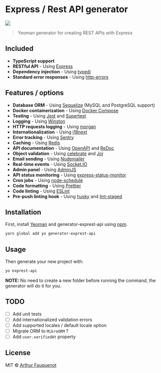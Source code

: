 # Express / Rest API generator

![](https://img.shields.io/badge/license-MIT-blue.svg)

> Yeoman generator for creating REST APIs with Express

## Included

- **TypeScript support**
- **RESTful API** - Using [Express](https://github.com/expressjs/express/)
- **Dependency injection** - Using [typedi](https://github.com/typestack/typedi)
- **Standard error responses** - Using [http-errors](https://www.npmjs.com/package/http-errors)

## Features / options

- **Database ORM** - Using [Sequelize](http://docs.sequelizejs.com/) (MySQL and PostgreSQL support)
- **Docker containerization** - Using [Docker Compose](https://docs.docker.com/compose/)
- **Testing** - Using [Jest](https://jestjs.io/) and [Supertest](https://github.com/visionmedia/supertest)
- **Logging** - Using [Winston](https://github.com/winstonjs/winston)
- **HTTP requests logging** - Using [morgan](https://github.com/expressjs/morgan#readme)
- **Internationalization** - Using [i18next](https://www.i18next.com/)
- **Error tracking** - Using [Sentry](https://docs.sentry.io/platforms/node/)
- **Caching** - Using [Redis](https://github.com/NodeRedis/node-redis)
- **API documentation** - Using [OpenAPI](https://swagger.io/specification/) and [ReDoc](https://github.com/Redocly/redoc)
- **Object validation** - Using [celebrate](https://www.npmjs.com/package/celebrate) and [Joi](https://github.com/sideway/joi)
- **Email sending** - Using [Nodemailer](https://nodemailer.com/about/)
- **Real-time events** - Using [Socket.IO](https://socket.io/)
- **Admin panel** - Using [AdminJS](https://adminjs.co/)
- **API status monitoring** - Using [express-status-monitor](https://www.npmjs.com/package/express-status-monitor)
- **Cron jobs** - Using [node-schedule](https://github.com/node-schedule/node-schedule)
- **Code formatting** - Using [Prettier](https://prettier.io/)
- **Code linting** - Using [ESLint](https://eslint.org/)
- **Pre-push linting hook** - Using [husky](https://github.com/typicode/husky) and [lint-staged](https://github.com/okonet/lint-staged)

## Installation

First, install [Yeoman](http://yeoman.io) and generator-exprest-api using [npm](https://www.npmjs.com/).

```bash
yarn global add yo generator-exprest-api
```

## Usage

Then generate your new project with:

```bash
yo exprest-api
```

**NOTE:** No need to create a new folder before running the command, the generator will do it for you.

## TODO

- [ ] Add unit tests
- [ ] Add internationalized validation errors
- [ ] Add supported locales / default locale option
- [ ] Migrate ORM to `MikroORM` ?
- [ ] Add `user.verifiedAt` property

## License

MIT © [Arthur Fauquenot](https://github.com/arthurfauq)
